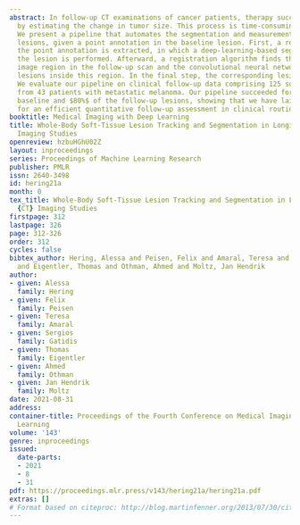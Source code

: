 ```yaml
---
abstract: In follow-up CT examinations of cancer patients, therapy success is evaluated
  by estimating the change in tumor size. This process is time-consuming and error-prone.
  We present a pipeline that automates the segmentation and measurement of matching
  lesions, given a point annotation in the baseline lesion. First, a region around
  the point annotation is extracted, in which a deep-learning-based segmentation of
  the lesion is performed. Afterward, a registration algorithm finds the corresponding
  image region in the follow-up scan and the convolutional neural network segments
  lesions inside this region. In the final step, the corresponding lesion is selected.
  We evaluate our pipeline on clinical follow-up data comprising 125 soft-tissue lesions
  from 43 patients with metastatic melanoma. Our pipeline succeeded for $96%$ of the
  baseline and $80%$ of the follow-up lesions, showing that we have laid the foundation
  for an efficient quantitative follow-up assessment in clinical routine.
booktitle: Medical Imaging with Deep Learning
title: Whole-Body Soft-Tissue Lesion Tracking and Segmentation in Longitudinal CT
  Imaging Studies
openreview: hzbuHGhU02Z
layout: inproceedings
series: Proceedings of Machine Learning Research
publisher: PMLR
issn: 2640-3498
id: hering21a
month: 0
tex_title: Whole-Body Soft-Tissue Lesion Tracking and Segmentation in Longitudinal
  {CT} Imaging Studies
firstpage: 312
lastpage: 326
page: 312-326
order: 312
cycles: false
bibtex_author: Hering, Alessa and Peisen, Felix and Amaral, Teresa and Gatidis, Sergios
  and Eigentler, Thomas and Othman, Ahmed and Moltz, Jan Hendrik
author:
- given: Alessa
  family: Hering
- given: Felix
  family: Peisen
- given: Teresa
  family: Amaral
- given: Sergios
  family: Gatidis
- given: Thomas
  family: Eigentler
- given: Ahmed
  family: Othman
- given: Jan Hendrik
  family: Moltz
date: 2021-08-31
address:
container-title: Proceedings of the Fourth Conference on Medical Imaging with Deep
  Learning
volume: '143'
genre: inproceedings
issued:
  date-parts:
  - 2021
  - 8
  - 31
pdf: https://proceedings.mlr.press/v143/hering21a/hering21a.pdf
extras: []
# Format based on citeproc: http://blog.martinfenner.org/2013/07/30/citeproc-yaml-for-bibliographies/
---
```

